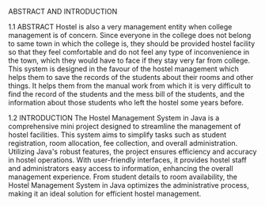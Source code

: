 ABSTRACT AND INTRODUCTION

1.1	ABSTRACT
    Hostel is also a very management entity when college management is of concern. 
    Since everyone in the college does not belong to same town in which the college is,
    they should be provided hostel facility so that they feel comfortable and do not
    feel any type of inconvenience in the town, which they would have to face if they 
    stay very far from college. This system is designed in the favour of the hostel
    management which helps them to save the records of the students about their rooms
    and other things. It helps them from the manual work from which it is very difficult
    to find the record of the students and the mess bill of the students, and the 
    information about those students who left the hostel some years before.

1.2	INTRODUCTION
    The Hostel Management System in Java is a comprehensive mini project designed to
    streamline the management of hostel facilities. This system aims to simplify tasks
    such as student registration, room allocation, fee collection, and overall 
    administration. Utilizing Java's robust features, the project ensures efficiency
    and accuracy in hostel operations. With user-friendly interfaces, it provides hostel
    staff and administrators easy access to information, enhancing the overall management
    experience. From student details to room availability, the Hostel Management System
    in Java optimizes the administrative process, making it an ideal solution for
    efficient hostel management.
